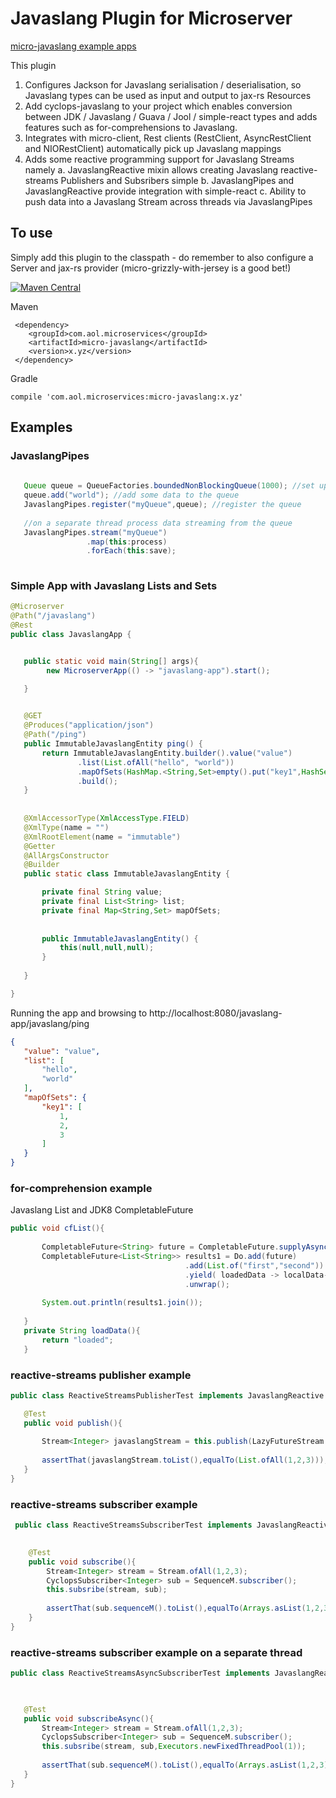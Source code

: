 # Javaslang Plugin for Microserver

[micro-javaslang example apps](https://github.com/aol/micro-server/tree/master/micro-javaslang/src/test/java/app)

This plugin 

1. Configures Jackson for Javaslang serialisation / deserialisation, so Javaslang types can be used as input and output to jax-rs Resources
2. Add cyclops-javaslang to your project which enables conversion between JDK / Javaslang / Guava / Jool / simple-react types and adds features such as for-comprehensions to Javaslang.
3. Integrates with micro-client, Rest clients (RestClient, AsyncRestClient and NIORestClient) automatically pick up Javaslang mappings
4. Adds some reactive programming support for Javaslang Streams namely 
     a. JavaslangReactive mixin allows creating Javaslang reactive-streams Publishers and Subsribers simple
     b. JavaslangPipes and JavaslangReactive provide integration with simple-react
     c. Ability to push data into a Javaslang Stream across threads via JavaslangPipes


	 

## To use

Simply add this plugin to the classpath - do remember to also configure a Server and jax-rs provider (micro-grizzly-with-jersey is a good bet!)

[![Maven Central](https://maven-badges.herokuapp.com/maven-central/com.aol.microservices/micro-javaslang/badge.svg)](https://maven-badges.herokuapp.com/maven-central/com.aol.microservices/micro-javaslang)

Maven 

     <dependency>
        <groupId>com.aol.microservices</groupId>  
        <artifactId>micro-javaslang</artifactId>
        <version>x.yz</version>
     </dependency>
     
Gradle

    compile 'com.aol.microservices:micro-javaslang:x.yz'
    
## Examples

### JavaslangPipes

 ```java
 	
	Queue queue = QueueFactories.boundedNonBlockingQueue(1000); //set up an Agrona backed wait-free queue
	queue.add("world"); //add some data to the queue
	JavaslangPipes.register("myQueue",queue); //register the queue
	
	//on a separate thread process data streaming from the queue
	JavaslangPipes.stream("myQueue")
				  .map(this:process)
				  .forEach(this:save);
	
```
    
### Simple App with Javaslang Lists and Sets

 ```java
@Microserver
@Path("/javaslang")
@Rest
public class JavaslangApp {


	public static void main(String[] args){
		 new MicroserverApp(() -> "javaslang-app").start();

	}

	
	@GET
	@Produces("application/json")
	@Path("/ping")
	public ImmutableJavaslangEntity ping() {
		return ImmutableJavaslangEntity.builder().value("value")
				.list(List.ofAll("hello", "world"))
				.mapOfSets(HashMap.<String,Set>empty().put("key1",HashSet.ofAll(Arrays.asList(1, 2, 3))))
				.build();
	}
	
	
	@XmlAccessorType(XmlAccessType.FIELD)
	@XmlType(name = "")
	@XmlRootElement(name = "immutable")
	@Getter
	@AllArgsConstructor
	@Builder
	public static class ImmutableJavaslangEntity {

		private final String value;
		private final List<String> list;
		private final Map<String,Set> mapOfSets;
		
		
		public ImmutableJavaslangEntity() {
			this(null,null,null);
		}
		
	}

}    
```

Running the app and browsing to http://localhost:8080/javaslang-app/javaslang/ping

 ```json
{
    "value": "value",
    "list": [
        "hello",
        "world"
    ],
    "mapOfSets": {
        "key1": [
            1,
            2,
            3
        ]
    }
}    
 ```   
 
### for-comprehension example
 
 Javaslang List and JDK8 CompletableFuture
 
 ```java 
 public void cfList(){
		
		CompletableFuture<String> future = CompletableFuture.supplyAsync(this::loadData);
		CompletableFuture<List<String>> results1 = Do.add(future)
 									    .add(List.of("first","second"))
 										.yield( loadedData -> localData-> loadedData + ":" + localData )
 										.unwrap();
		
		System.out.println(results1.join());
		
	}
	private String loadData(){
		return "loaded";
	}
 ```

### reactive-streams publisher example

 ```java 
public class ReactiveStreamsPublisherTest implements JavaslangReactive {

	@Test
	public void publish(){
		
		Stream<Integer> javaslangStream = this.publish(LazyFutureStream.of(1,2,3));
		
		assertThat(javaslangStream.toList(),equalTo(List.ofAll(1,2,3)));
	}
}
 ```
 
### reactive-streams subscriber example
 
```java 
 public class ReactiveStreamsSubscriberTest implements JavaslangReactive {

	
	@Test
	public void subscribe(){
		Stream<Integer> stream = Stream.ofAll(1,2,3);
		CyclopsSubscriber<Integer> sub = SequenceM.subscriber();
		this.subsribe(stream, sub);
		
		assertThat(sub.sequenceM().toList(),equalTo(Arrays.asList(1,2,3)));
	}
}
 ``` 
 
### reactive-streams subscriber example on a separate thread
 
 
 ```java
 public class ReactiveStreamsAsyncSubscriberTest implements JavaslangReactive {


	
	@Test
	public void subscribeAsync(){
		Stream<Integer> stream = Stream.ofAll(1,2,3);
		CyclopsSubscriber<Integer> sub = SequenceM.subscriber();
		this.subsribe(stream, sub,Executors.newFixedThreadPool(1));
		
		assertThat(sub.sequenceM().toList(),equalTo(Arrays.asList(1,2,3)));
	}
}
```
 
